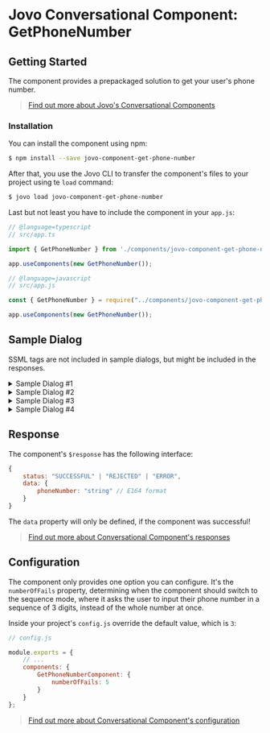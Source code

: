 # Jovo Conversational Component: GetPhoneNumber

## Getting Started

The component provides a prepackaged solution to get your user's phone number.

> [Find out more about Jovo's Conversational Components](https://www.jovo.tech/docs/components)

### Installation

You can install the component using npm:

```sh
$ npm install --save jovo-component-get-phone-number
```

After that, you use the Jovo CLI to transfer the component's files to your project using te `load` command:

```sh
$ jovo load jovo-component-get-phone-number
```

Last but not least you have to include the component in your `app.js`:

```js
// @language=typescript
// src/app.ts

import { GetPhoneNumber } from './components/jovo-component-get-phone-number';

app.useComponents(new GetPhoneNumber());

// @language=javascript
// src/app.js

const { GetPhoneNumber } = require("../components/jovo-component-get-phone-number/index");

app.useComponents(new GetPhoneNumber());
```

## Sample Dialog

SSML tags are not included in sample dialogs, but might be included in the responses.

<details>
<summary>Sample Dialog #1</summary>

User | Alexa Speech | Alexa Reprompt | Keys
--- | --- | --- | -
&nbsp; | Please tell me your phone number. | &nbsp; | start-question
It's 0123456789 | &nbsp; | &nbsp; | &nbsp;
&nbsp; | OK, I got {{phoneNumber}}. Is that correct? | Is your phone number really {{phoneNumber}} | confirm-question, confirm-reprompt
Yes. | &nbsp; | &nbsp; | &nbsp; 

</details>

<details>
<summary>Sample Dialog #2</summary>

User | Alexa Speech | Alexa Reprompt | Keys
--- | --- | --- | -
&nbsp; | Please tell me your phone number. | &nbsp; | start-question
It's 0123456789 | &nbsp; | &nbsp; | &nbsp;
&nbsp; | OK, I got {{phoneNumber}}. Is that correct? | Is your phone number really {{phoneNumber}} | confirm-question, confirm-reprompt
No | &nbsp; | &nbsp; | &nbsp; 
&nbsp; | Alright, let's try again. What is your phone number? | Please tell me your phone number digit by digit. | confirm-reject, reprompt
It's 0123456789 | &nbsp; | &nbsp;| &nbsp;
&nbsp; | OK, I got {{phoneNumber}}. Is that correct? | Is your phone number really {{phoneNumber}} | confirm-question, confirm-reprompt |
Yes. | &nbsp; | &nbsp; | &nbsp; 

</details>

<details>
<summary>Sample Dialog #3</summary>
System understood phone number wrong X times:

User | Alexa Speech | Alexa Reprompt | Keys
--- | --- | --- | -
&nbsp; | Alright, let's try again. What is your phone number? | Please tell me your phone number digit by digit. | confirm-reject, reprompt
It's 0123456789 | &nbsp; | &nbsp;| &nbsp;
&nbsp; | OK, I got {{phoneNumber}}. Is that correct? | Is your phone number really {{phoneNumber}} | confirm-question, confirm-reprompt |
No | &nbsp; | &nbsp; | &nbsp;
&nbsp; | Unfortunately, I have some problems understanding your phone number. Let's slow down, please tell me the first three digits of your number. | &nbsp; | sequence-start
012 | &nbsp; | &nbsp; | &nbsp;
&nbsp; | I got {{sequence}}. Is that correct? | &nbsp; | sequence-confirm-question
Yes | &nbsp; | &nbsp; | &nbsp;
&nbsp; | Great! Please continue with the next three digits of your phone number. | Please tell me the next three digits of your phone number. | sequence-question, sequence-reprompt
345 | &nbsp; | &nbsp; | &nbsp;
&nbsp; | I got {{sequence}}. Is that correct? | &nbsp; | sequence-confirm-question
Yes | &nbsp; | &nbsp; | &nbsp;
&nbsp; |Great! Now tell me the last four digits please. | Tell me the last four digits of your phone number please. | sequence-last-digits-question, sequence-last-digits-reprompt
6789 | &nbsp; | &nbsp; | &nbsp;
&nbsp; | I got {{sequence}}. Is that correct? | &nbsp; | sequence-confirm-question
Yes | &nbsp; | &nbsp; | &nbsp;

</details>

<details>
<summary>Sample Dialog #4</summary>
System understood phone number wrong X times:

User | Alexa Speech | Alexa Reprompt | Keys
--- | --- | --- | -
&nbsp; | Alright, let's try again. What is your phone number? | Please tell me your phone number digit by digit. | confirm-reject, reprompt
It's 0123456789 | &nbsp; | &nbsp;| &nbsp;
&nbsp; | OK, I got {{phoneNumber}}. Is that correct? | Is your phone number really {{phoneNumber}} | confirm-question, confirm-reprompt |
No | &nbsp; | &nbsp; | &nbsp;
&nbsp; | Unfortunately, I have some problems understanding your phone number. Let's slow down, please tell me the first three digits of your number. | &nbsp; | sequence-start
012 | &nbsp; | &nbsp; | &nbsp;
&nbsp; | I got {{sequence}}. Is that correct? | &nbsp; | sequence-confirm-question
No | &nbsp; | &nbsp; | &nbsp;
&nbsp; | Oh, sorry! Could you say these digits again? | &nbsp; | sequence-confirm-reject

<---> continue just like in dialog #3 <--->


</details>

## Response

The component's `$response` has the following interface:

```javascript
{
    status: "SUCCESSFUL" | "REJECTED" | "ERROR",
    data: {
        phoneNumber: "string" // E164 format
    }
}
```

The `data` property will only be defined, if the component was successful!

> [Find out more about Conversational Component's responses](https://www.jovo.tech/docs/components#response)

## Configuration

The component only provides one option you can configure. It's the `numberOfFails` property, determining when the component should switch to the sequence mode, where it asks the user to input their phone number in a sequence of 3 digits, instead of the whole number at once.

Inside your project's `config.js` override the default value, which is `3`:

```js
// config.js

module.exports = {
    // ...
    components: {
        GetPhoneNumberComponent: {
            numberOfFails: 5
        }
    }
};
```


> [Find out more about Conversational Component's configuration](https://www.jovo.tech/docs/components#configuration)
